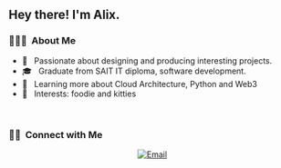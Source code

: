 <h2> Hey there! I'm Alix.</h2>

<h3> 👨🏻‍💻 &nbsp;About Me </h3>

- 🤔 &nbsp; Passionate about designing and producing interesting projects.
- 🎓 &nbsp; Graduate from SAIT IT diploma, software development.
- 🌱 &nbsp; Learning more about Cloud Architecture, Python and Web3
- 💜 &nbsp; Interests: foodie and kitties 
<br/>
<h3> 🤝🏻 &nbsp;Connect with Me </h3>

<p align="center">
<a href="mailto:alixchau831@gmail.com"><img alt="Email" src="https://img.shields.io/badge/Email-alixchau831@gmail.com-blue?style=flat-square&logo=gmail"></a>
</p>
